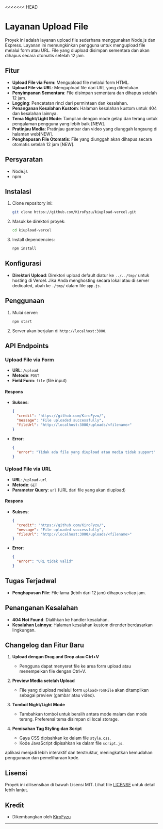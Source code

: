 <<<<<<< HEAD
# Layanan Upload File

Proyek ini adalah layanan upload file sederhana menggunakan Node.js dan Express. Layanan ini memungkinkan pengguna untuk mengupload file melalui form atau URL. File yang diupload disimpan sementara dan akan dihapus secara otomatis setelah 12 jam.

## Fitur

- **Upload File via Form**: Mengupload file melalui form HTML.
- **Upload File via URL**: Mengupload file dari URL yang ditentukan.
- **Penyimpanan Sementara**: File disimpan sementara dan dihapus setelah 12 jam.
- **Logging**: Pencatatan rinci dari permintaan dan kesalahan.
- **Penanganan Kesalahan Kustom**: Halaman kesalahan kustom untuk 404 dan kesalahan lainnya.
- **Tema Night/Light Mode**: Tampilan dengan mode gelap dan terang untuk pengalaman pengguna yang lebih baik [NEW].
- **Pratinjau Media**: Pratinjau gambar dan video yang diunggah langsung di halaman web[NEW].
- **Penghapusan File Otomatis**: File yang diunggah akan dihapus secara otomatis setelah 12 jam [NEW].

## Persyaratan

- Node.js
- npm

## Instalasi

1. Clone repository ini:

   ```bash
   git clone https://github.com/KiroFyzu/kiupload-vercel.git
   ```

2. Masuk ke direktori proyek:

   ```bash
   cd kiupload-vercel
   ```

3. Install dependencies:

   ```bash
   npm install
   ```

## Konfigurasi

- **Direktori Upload**: Direktori upload default diatur ke `../../tmp/` untuk hosting di Vercel. Jika Anda menghosting secara lokal atau di server dedicated, ubah ke `./tmp/` dalam file `app.js`.

## Penggunaan

1. Mulai server:

   ```bash
   npm start
   ```

2. Server akan berjalan di `http://localhost:3000`.

## API Endpoints

### Upload File via Form

- **URL**: `/upload`
- **Metode**: `POST`
- **Field Form**: `file` (file input)

#### Respons

- **Sukses**:

  ```json
  {
    "credit": "https://github.com/KiroFyzu/",
    "message": "File uploaded successfully",
    "fileUrl": "http://localhost:3000/uploads/<filename>"
  }
  ```

- **Error**:

  ```json
  {
    "error": "Tidak ada file yang diupload atau media tidak support"
  }
  ```

### Upload File via URL

- **URL**: `/upload-url`
- **Metode**: `GET`
- **Parameter Query**: `url` (URL dari file yang akan diupload)

#### Respons

- **Sukses**:

  ```json
  {
    "credit": "https://github.com/KiroFyzu/",
    "message": "File uploaded successfully",
    "fileUrl": "http://localhost:3000/uploads/<filename>"
  }
  ```

- **Error**:

  ```json
  {
    "error": "URL tidak valid"
  }
  ```

## Tugas Terjadwal

- **Penghapusan File**: File lama (lebih dari 12 jam) dihapus setiap jam.

## Penanganan Kesalahan

- **404 Not Found**: Dialihkan ke handler kesalahan.
- **Kesalahan Lainnya**: Halaman kesalahan kustom dirender berdasarkan lingkungan.

##  Changelog dan Fitur Baru

1. **Upload dengan Drag and Drop atau Ctrl+V**
   - Pengguna dapat menyeret file ke area form upload atau menempelkan file dengan Ctrl+V.
   
2. **Preview Media setelah Upload**
   - File yang diupload melalui form `uploadFromFile` akan ditampilkan sebagai preview (gambar atau video).

3. **Tombol Night/Light Mode**
   - Tambahkan tombol untuk beralih antara mode malam dan mode terang. Preferensi tema disimpan di local storage.

4. **Pemisahan Tag Styling dan Script**
   - Gaya CSS dipisahkan ke dalam file `style.css`.
   - Kode JavaScript dipisahkan ke dalam file `script.js`.

aplikasi menjadi lebih interaktif dan terstruktur, meningkatkan kemudahan penggunaan dan pemeliharaan kode.

## Lisensi

Proyek ini dilisensikan di bawah Lisensi MIT. Lihat file [LICENSE](LICENSE) untuk detail lebih lanjut.

## Kredit

- Dikembangkan oleh [KiroFyzu](https://github.com/KiroFyzu/)

---
